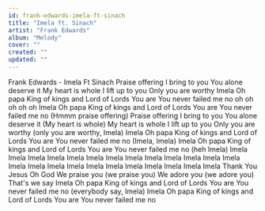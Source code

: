 ```yaml
---
id: frank-edwards-imela-ft-sinach
title: "Imela ft. Sinach"
artist: "Frank Edwards"
album: "Melody"
cover: ""
created: ""
updated: ""
---
```


Frank Edwards - Imela Ft Sinach
Praise offering
I bring to you
You alone deserve it
My heart is whole
I lift up to you
Only you are worthy
Imela
Oh papa
King of kings and Lord of Lords
You are
You never failed me no
oh oh oh oh oh
Imela
Oh papa
King of kings and Lord of Lords
You are
You never failed me no
(Hmmm praise offering)
Praise offering
I bring to you
You alone deserve it
(My heart is whole) My heart is whole
I lift up to you
Only you are worthy
(only you are worthy, Imela)
Imela
Oh papa
King of kings and Lord of Lords
You are
You never failed me no
(Imela, Imela)
Imela
Oh papa
King of kings and Lord of Lords
You are
You never failed me no
(heh Imela)
Imela
Imela
Imela
Imela
Imela
Imela
Imela
Imela
Imela
Imela
Imela
Imela
Imela
Imela
Imela
Imela
Imela
Imela
Imela
Imela
Imela
Imela
Imela
Imela
Thank You Jesus
Oh God
We praise you (we praise you)
We adore you (we adore you)
That's we say
Imela
Oh papa
King of kings and Lord of Lords
You are
You never failed me no
(everybody say, Imela)
Imela
Oh papa
King of kings and Lord of Lords
You are
You never failed me no
